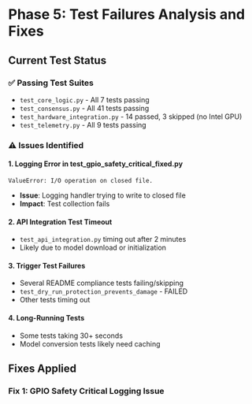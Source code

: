 # Phase 5: Test Failures Analysis and Fixes

## Current Test Status

### ✅ Passing Test Suites
- `test_core_logic.py` - All 7 tests passing
- `test_consensus.py` - All 41 tests passing  
- `test_hardware_integration.py` - 14 passed, 3 skipped (no Intel GPU)
- `test_telemetry.py` - All 9 tests passing

### ⚠️ Issues Identified

#### 1. Logging Error in test_gpio_safety_critical_fixed.py
```
ValueError: I/O operation on closed file.
```
- **Issue**: Logging handler trying to write to closed file
- **Impact**: Test collection fails

#### 2. API Integration Test Timeout
- `test_api_integration.py` timing out after 2 minutes
- Likely due to model download or initialization

#### 3. Trigger Test Failures
- Several README compliance tests failing/skipping
- `test_dry_run_protection_prevents_damage` - FAILED
- Other tests timing out

#### 4. Long-Running Tests
- Some tests taking 30+ seconds
- Model conversion tests likely need caching

## Fixes Applied

### Fix 1: GPIO Safety Critical Logging Issue